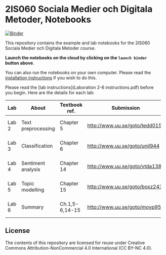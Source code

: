 # 2IS060 Sociala Medier och Digitala Metoder, Notebooks

[![Binder](https://mybinder.org/badge.svg)](https://mybinder.org/v2/gh/UppsalaIM/2IS060/master)

This repository contains the example and lab notebooks for the 2IS060 Sociala Medier och Digitala Metoder course.

**Launch the notebooks on the cloud by clicking on the `launch binder` button above**.

You can also run the notebooks on your own computer. Please read the [installation instructions](INSTALL.md) if you wish to do this.

Please read the [lab instructions](Laboration 2-6 instructions.pdf) before you begin. Here are the details for each lab:

| Lab   | About              | Textbook ref.  | Submission                    | Deadline         |
|-------|--------------------|----------------|-------------------------------|------------------|
| Lab 2 | Text preprocessing | Chapter 5      | http://www.uu.se/goto/tedd015 | 2020-05-12 17:00 |
| Lab 3 | Classification     | Chapter 6      | http://www.uu.se/goto/unil944 | 2020-05-12 17:00 |
| Lab 4 | Sentiment analysis | Chapter 14     | http://www.uu.se/goto/vtda138 | 2020-05-12 17:00 |
| Lab 5 | Topic modelling    | Chapter 15     | http://www.uu.se/goto/boxz243 | 2020-05-12 17:00 |
| Lab 6 | Summary            | Ch.1,5-6,14-15 | http://www.uu.se/goto/moyp959 | 2020-05-12 17:00 |

## License

The contents of this repository are licensed for reuse under Creative Commons Attribution-NonCommercial 4.0 International (CC BY-NC 4.0).

